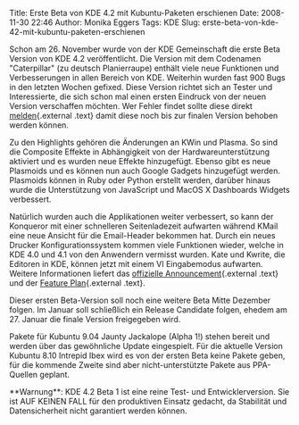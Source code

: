 Title: Erste Beta von KDE 4.2 mit Kubuntu-Paketen erschienen
Date: 2008-11-30 22:46
Author: Monika Eggers
Tags: KDE
Slug: erste-beta-von-kde-42-mit-kubuntu-paketen-erschienen

Schon am 26. November wurde von der KDE Gemeinschaft die erste Beta
Version von KDE 4.2 veröffentlicht. Die Version mit dem Codenamen
"Caterpillar" (zu deutsch Planierraupe) enthält viele neue Funktionen
und Verbesserungen in allen Bereich von KDE. Weiterhin wurden fast 900
Bugs in den letzten Wochen gefixed. Diese Version richtet sich an Tester
und Interessierte, die sich schon mal einen ersten Eindruck von der
neuen Version verschaffen möchten. Wer Fehler findet sollte diese direkt
[melden](http://bugs.kde.org "http://bugs.kde.org"){.external .text}
damit diese noch bis zur finalen Version behoben werden können.

</p>
Zu den Highlights gehören die Änderungen an KWin und Plasma. So sind die
Composite Effekte in Abhängigkeit von der Hardwareunterstützung
aktiviert und es wurden neue Effekte hinzugefügt. Ebenso gibt es neue
Plasmoids und es können nun auch Google Gadgets hinzugefügt werden.
Plasmoids können in Ruby oder Python erstellt werden, darüber hinaus
wurde die Unterstützung von JavaScript und MacOS X Dashboards Widgets
verbessert.

</p>
<!--break--><!--break-->

Natürlich wurden auch die Applikationen weiter verbessert, so kann der
Konqueror mit einer schnelleren Seitenladezeit aufwarten während KMail
eine neue Ansicht für die Email-Header bekommen hat. Durch ein neues
Drucker Konfigurationssystem kommen viele Funktionen wieder, welche in
KDE 4.0 und 4.1 von den Anwendern vermisst wurden. Kate und Kwrite, die
Editoren in KDE, können jetzt mit einem VI Eingabemodus aufwarten.
Weitere Informationen liefert das [offizielle
Announcement](http://www.kde.org/announcements/announce-4.2-beta1.php "http://www.kde.org/announcements/announce-4.2-beta1.php"){.external
.text} und der [Feature
Plan](http://techbase.kde.org/Schedules/KDE4/4.2_Feature_Plan "http://techbase.kde.org/Schedules/KDE4/4.2_Feature_Plan"){.external
.text}.

</p>
Dieser ersten Beta-Version soll noch eine weitere Beta Mitte Dezember
folgen. Im Januar soll schließlich ein Release Candidate folgen, ehedem
am 27. Januar die finale Version freigegeben wird.

</p>
Pakete für Kubuntu 9.04 Jaunty Jackalope (Alpha 1!) stehen bereit und
werden über das gewöhnliche Update eingespielt. Für die aktuelle Version
Kubuntu 8.10 Intrepid Ibex wird es von der ersten Beta keine Pakete
geben, für die kommende Zweite sind aber nicht-unterstützte Pakete aus
PPA-Quellen geplant.

</p>
**Warnung**: KDE 4.2 Beta 1 ist eine reine Test- und Entwicklerversion.
Sie ist AUF KEINEN FALL für den produktiven Einsatz gedacht, da
Stabilität und Datensicherheit nicht garantiert werden können.

</p>

